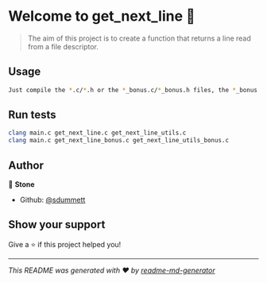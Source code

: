 # Welcome to get_next_line 👋

> The aim of this project is to create a function that returns a line read from a file descriptor.

## Usage

```sh
Just compile the *.c/*.h or the *_bonus.c/*_bonus.h files, the *_bonus.c/*_bonus.h can handle multiple fd instead of one.
```

## Run tests

```sh
clang main.c get_next_line.c get_next_line_utils.c
clang main.c get_next_line_bonus.c get_next_line_utils_bonus.c
```

## Author

👤 **Stone**

* Github: [@sdummett](https://github.com/sdummett)

## Show your support

Give a ⭐️ if this project helped you!


***
_This README was generated with ❤️ by [readme-md-generator](https://github.com/kefranabg/readme-md-generator)_
